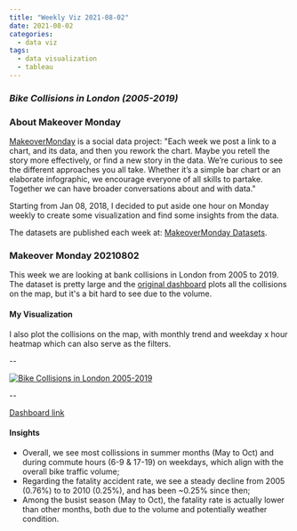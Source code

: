 ```yaml
---
title: "Weekly Viz 2021-08-02"
date: 2021-08-02
categories:
  - data viz
tags:
  - data visualization
  - tableau
---
```


### *Bike Collisions in London (2005-2019)*


### About Makeover Monday

[MakeoverMonday](http://www.makeovermonday.co.uk/) is a social data project:
"Each week we post a link to a chart, and its data, and then you rework the chart.
Maybe you retell the story more effectively, or find a new story in the data.
We’re curious to see the different approaches you all take. Whether it’s a simple bar chart or an elaborate infographic, we encourage everyone of all skills to partake.
Together we can have broader conversations about and with data."

Starting from Jan 08, 2018, I decided to put aside one hour on Monday weekly to create some visualization and find some insights from the data.

The datasets are published each week at: [MakeoverMonday Datasets](http://www.makeovermonday.co.uk/data/).

### Makeover Monday 20210802

This week we are looking at bank collisions in London from 2005 to 2019. The dataset is pretty large and the [original dashboard](https://bikedata.cyclestreets.net/collisions/#9.44/51.4814/0.0567) plots all the collisions on the map, but it's a bit hard to see due to the volume.  

#### My Visualization

I also plot the collisions on the map, with monthly trend and weekday x hour heatmap which can also serve as the filters.  

--  
<div class='tableauPlaceholder' id='viz1627961711638' style='position: relative'>
  <noscript><a href='#'>
    <img alt='Bike Collisions in London 2005-2019 ' src='https:&#47;&#47;public.tableau.com&#47;static&#47;images&#47;Ma&#47;MakeOverMonday20210802BikeCollisionsinLondon2005-2019&#47;BikeCollisionsinLondon2005-2019&#47;1_rss.png' style='border: none' />
  </a></noscript>
  <object class='tableauViz'  style='display:none;'>
    <param name='host_url' value='https%3A%2F%2Fpublic.tableau.com%2F' />
    <param name='embed_code_version' value='3' /> 
    <param name='site_root' value='' />
    <param name='name' value='MakeOverMonday20210802BikeCollisionsinLondon2005-2019&#47;BikeCollisionsinLondon2005-2019' />
    <param name='tabs' value='no' />
    <param name='toolbar' value='yes' />
    <param name='static_image' value='https:&#47;&#47;public.tableau.com&#47;static&#47;images&#47;Ma&#47;MakeOverMonday20210802BikeCollisionsinLondon2005-2019&#47;BikeCollisionsinLondon2005-2019&#47;1.png' />
    <param name='animate_transition' value='yes' />
    <param name='display_static_image' value='yes' />
    <param name='display_spinner' value='yes' />
    <param name='display_overlay' value='yes' />
    <param name='display_count' value='yes' />
    <param name='language' value='en-US' />
  </object></div>            
  <script type='text/javascript'>    
  var divElement = document.getElementById('viz1627961711638');    
  var vizElement = divElement.getElementsByTagName('object')[0];          
  if ( divElement.offsetWidth > 800 ) { vizElement.style.width='1000px';vizElement.style.height='627px';} else if ( divElement.offsetWidth > 500 ) { vizElement.style.width='1000px';vizElement.style.height='627px';} else { vizElement.style.width='100%';vizElement.style.height='1027px';}           
  var scriptElement = document.createElement('script');    
  scriptElement.src = 'https://public.tableau.com/javascripts/api/viz_v1.js';    
  vizElement.parentNode.insertBefore(scriptElement, vizElement);              
</script>
  
--  

[Dashboard link](https://public.tableau.com/views/MakeOverMonday20210802BikeCollisionsinLondon2005-2019/BikeCollisionsinLondon2005-2019?:language=en-US&:display_count=n&:origin=viz_share_link)
  
#### Insights
* Overall, we see most collissions in summer months (May to Oct) and during commute hours (6-9 & 17-19) on weekdays, which align with the overall bike traffic volume;  
* Regarding the fatality accident rate, we see a steady decline from 2005 (0.76%) to to 2010 (0.25%), and has been ~0.25% since then;  
* Among the busist season (May to Oct), the fatality rate is actually lower than other months, both due to the volume and potentially weather condition.  
